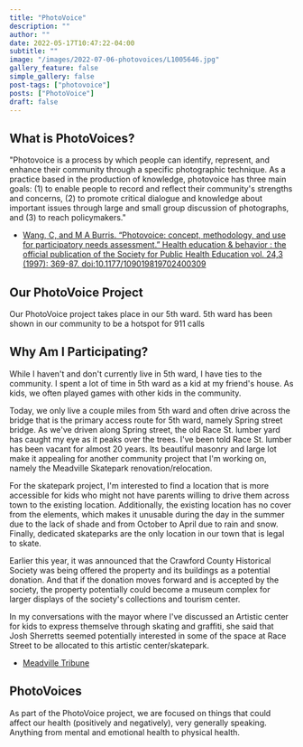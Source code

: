 ```yaml
---
title: "PhotoVoice"
description: ""
author: ""
date: 2022-05-17T10:47:22-04:00
subtitle: ""
image: "/images/2022-07-06-photovoices/L1005646.jpg"
gallery_feature: false
simple_gallery: false
post-tags: ["photovoice"]
posts: ["PhotoVoice"]
draft: false
---
```


## What is PhotoVoices?

"Photovoice is a process by which people can identify, represent, and enhance
their community through a specific photographic technique. As a practice based
in the production of knowledge, photovoice has three main goals: (1) to enable
people to record and reflect their community's strengths and concerns, (2) to
promote critical dialogue and knowledge about important issues through large and
small group discussion of photographs, and (3) to reach policymakers."

- [Wang, C, and M A Burris. “Photovoice: concept, methodology, and use for participatory needs assessment.” Health education & behavior : the official publication of the Society for Public Health Education vol. 24,3 (1997): 369-87. doi:10.1177/109019819702400309](https://deepblue.lib.umich.edu/bitstream/handle/2027.42/67790/10.1177_109019819702400309.pdf?sequence=2&isAllowed=y)

## Our PhotoVoice Project

Our PhotoVoice project takes place in our 5th ward. 5th ward has been shown in our
community to be a hotspot for 911 calls

## Why Am I Participating?

While I haven't and don't currently live in 5th ward, I have ties to the community.
I spent a lot of time in 5th ward as a kid at my friend's house. As kids, we often
played games with other kids in the community.

Today, we only live a couple miles from 5th ward and often drive across the bridge that
is the primary access route for 5th ward, namely Spring street bridge. As we've
driven along Spring street, the old Race St. lumber yard has caught my eye as
it peaks over the trees. I've been told Race St. lumber has been vacant for almost
20 years. Its beautiful masonry and large lot make it appealing for another community
project that I'm working on, namely the Meadville Skatepark renovation/relocation.

For the skatepark project, I'm interested to find a location that is more accessible
for kids who might not have parents willing to drive them across town to the existing
location. Additionally, the existing location has no cover from the elements, which
makes it unusable during the day in the summer due to the lack of shade and
from October to April due to rain and snow. Finally, dedicated skateparks are the
only location in our town that is legal to skate.

Earlier this year, it was announced that the Crawford County Historical Society
was being offered the property and its buildings as a potential donation. And
that if the donation moves forward and is accepted by the society, the property
potentially could become a museum complex for larger displays of the society's
collections and tourism center.

In my conversations with the mayor where I've discussed an Artistic center for
kids to express themselve through skating and graffiti, she said that Josh Sherretts
seemed potentially interested in some of the space at Race Street to be allocated
to this artistic center/skatepark.

- [Meadville Tribune](https://www.meadvilletribune.com/news/local_news/grant-to-help-epa-to-conduct-an-environmental-assessment-at-former-meadville-lumber-yard/article_30301666-7588-11ec-a49e-77d02f753cdb.html)

## PhotoVoices

As part of the PhotoVoice project, we are focused on things that could affect
our health (positively and negatively), very generally speaking. Anything from
mental and emotional health to physical health.
